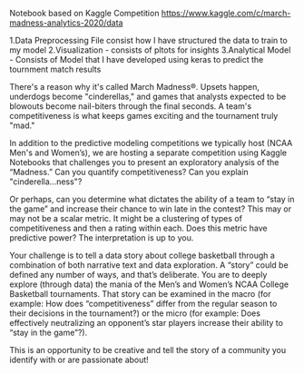 
Notebook based on Kaggle Competition
https://www.kaggle.com/c/march-madness-analytics-2020/data


1.Data Preprocessing File consist how I have structured the data to train to my model
2.Visualization - consists of pltots for insights 
3.Analytical Model - Consists of Model that I have developed using keras to predict the tournment match results


There's a reason why it's called March Madness®. Upsets happen, underdogs become "cinderellas," and games that analysts expected to be blowouts become nail-biters through the final seconds. A team's competitiveness is what keeps games exciting and the tournament truly "mad."

In addition to the predictive modeling competitions we typically host (NCAA Men's and Women’s), we are hosting a separate competition using Kaggle Notebooks that challenges you to present an exploratory analysis of the “Madness.” Can you quantify competitiveness? Can you explain "cinderella…ness"?

Or perhaps, can you determine what dictates the ability of a team to “stay in the game” and increase their chance to win late in the contest? This may or may not be a scalar metric. It might be a clustering of types of competitiveness and then a rating within each. Does this metric have predictive power? The interpretation is up to you.

Your challenge is to tell a data story about college basketball through a combination of both narrative text and data exploration. A “story” could be defined any number of ways, and that’s deliberate. You are to deeply explore (through data) the mania of the Men’s and Women’s NCAA College Basketball tournaments. That story can be examined in the macro (for example: How does “competitiveness” differ from the regular season to their decisions in the tournament?) or the micro (for example: Does effectively neutralizing an opponent’s star players increase their ability to “stay in the game”?).

This is an opportunity to be creative and tell the story of a community you identify with or are passionate about!
